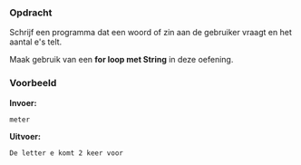 ### Opdracht
Schrijf een programma dat een woord of zin aan de gebruiker vraagt en het aantal e's telt.

Maak gebruik van een **for loop met String** in deze oefening.

### Voorbeeld

**Invoer:**

    meter

**Uitvoer:**

    De letter e komt 2 keer voor
